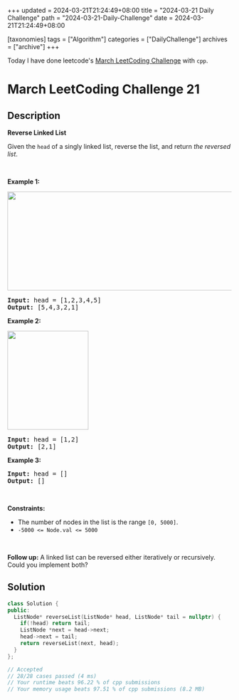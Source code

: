 +++
updated = 2024-03-21T21:24:49+08:00
title = "2024-03-21 Daily Challenge"
path = "2024-03-21-Daily-Challenge"
date = 2024-03-21T21:24:49+08:00

[taxonomies]
tags = ["Algorithm"]
categories = ["DailyChallenge"]
archives = ["archive"]
+++

Today I have done leetcode's [March LeetCoding Challenge](https://leetcode.com/problems/reverse-linked-list/) with `cpp`.

<!-- more -->

# March LeetCoding Challenge 21

## Description

**Reverse Linked List**

<p>Given the <code>head</code> of a singly linked list, reverse the list, and return <em>the reversed list</em>.</p>

<p>&nbsp;</p>
<p><strong class="example">Example 1:</strong></p>
<img alt="" src="https://assets.leetcode.com/uploads/2021/02/19/rev1ex1.jpg" style="width: 542px; height: 222px;" />
<pre>
<strong>Input:</strong> head = [1,2,3,4,5]
<strong>Output:</strong> [5,4,3,2,1]
</pre>

<p><strong class="example">Example 2:</strong></p>
<img alt="" src="https://assets.leetcode.com/uploads/2021/02/19/rev1ex2.jpg" style="width: 182px; height: 222px;" />
<pre>
<strong>Input:</strong> head = [1,2]
<strong>Output:</strong> [2,1]
</pre>

<p><strong class="example">Example 3:</strong></p>

<pre>
<strong>Input:</strong> head = []
<strong>Output:</strong> []
</pre>

<p>&nbsp;</p>
<p><strong>Constraints:</strong></p>

<ul>
	<li>The number of nodes in the list is the range <code>[0, 5000]</code>.</li>
	<li><code>-5000 &lt;= Node.val &lt;= 5000</code></li>
</ul>

<p>&nbsp;</p>
<p><strong>Follow up:</strong> A linked list can be reversed either iteratively or recursively. Could you implement both?</p>


## Solution

``` cpp
class Solution {
public:
  ListNode* reverseList(ListNode* head, ListNode* tail = nullptr) {
    if(!head) return tail;
    ListNode *next = head->next;
    head->next = tail;
    return reverseList(next, head);
  }
};

// Accepted
// 28/28 cases passed (4 ms)
// Your runtime beats 96.22 % of cpp submissions
// Your memory usage beats 97.51 % of cpp submissions (8.2 MB)
```
